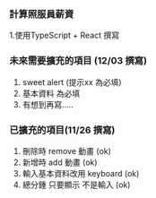 ### 計算照服員薪資
1.使用TypeScript + React 撰寫

### 未來需要擴充的項目 (12/03 撰寫)
1. sweet alert (提示xx 為必填)
2. 基本資料 為必填 
3. 有想到再寫.....

### 已擴充的項目(11/26 撰寫)
1. 刪除時 remove 動畫 (ok)
2. 新增時 add 動畫 (ok)
3. 輸入基本資料改用 keyboard (ok)
4. 總分鍾 只要顯示 不是輸入 (ok)